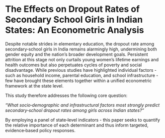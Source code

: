 # The Effects on Dropout Rates of Secondary School Girls in Indian States: An Econometric Analysis

Despite notable strides in elementary education, the dropout rate among secondary‐school girls in India remains alarmingly high, undermining both gender equity and the nation’s broader development goals. Persistent attrition at this stage not only curtails young women’s lifetime earnings and health outcomes but also perpetuates cycles of poverty and social disadvantage. While previous studies have highlighted individual factors - such as household income, parental education, and school infrastructure - few have brought these elements together within a unified econometric framework at the state level.

This study therefore addresses the following core question:

<em>“What socio‐demographic and infrastructural factors most strongly predict secondary‐school dropout rates among girls across Indian states?”</em>


By employing a panel of state‐level indicators - this paper seeks to quantify the relative importance of each determinant and thus inform targeted, evidence‐based policy responses.
